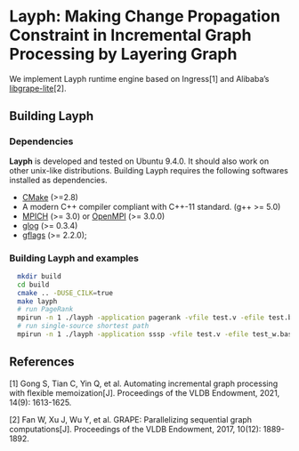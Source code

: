 # Layph: Making Change Propagation Constraint in Incremental Graph Processing by Layering Graph

 We implement Layph runtime engine based on Ingress[1] and Alibaba’s [libgrape-lite](https://github.com/alibaba/libgrape-lite)[2].

## Building **Layph**

### Dependencies
**Layph** is developed and tested on Ubuntu 9.4.0. It should also work on other unix-like distributions. Building Layph requires the following softwares installed as dependencies.

- [CMake](https://cmake.org/) (>=2.8)
- A modern C++ compiler compliant with C++-11 standard. (g++ >= 5.0)
- [MPICH](https://www.mpich.org/) (>= 3.0) or [OpenMPI](https://www.open-mpi.org/) (>= 3.0.0)
- [glog](https://github.com/google/glog) (>= 0.3.4)
- [gflags](https://github.com/gflags/gflags) (>= 2.2.0);

### Building Layph and examples

```bash
  mkdir build
  cd build
  cmake .. -DUSE_CILK=true
  make layph
  # run PageRank
  mpirun -n 1 ./layph -application pagerank -vfile test.v -efile test.base -efile_update test.update -directed=1 -cilk=true -termcheck_threshold 0.000001 -app_concurrency 16 -compress=1 -portion=1 -build_index_concurrency=16
  # run single-source shortest path
  mpirun -n 1 ./layph -application sssp -vfile test.v -efile test_w.base -efile_update test_w.update -directed=1 -cilk=true -app_concurrency 16 -compress=1 -portion=1 -sssp_source=0 -build_index_concurrency=16
```

## References

 [1] Gong S, Tian C, Yin Q, et al. Automating incremental graph processing with flexible memoization[J]. Proceedings of the VLDB Endowment, 2021, 14(9): 1613-1625.
 
 [2] Fan W, Xu J, Wu Y, et al. GRAPE: Parallelizing sequential graph computations[J]. Proceedings of the VLDB Endowment, 2017, 10(12): 1889-1892.